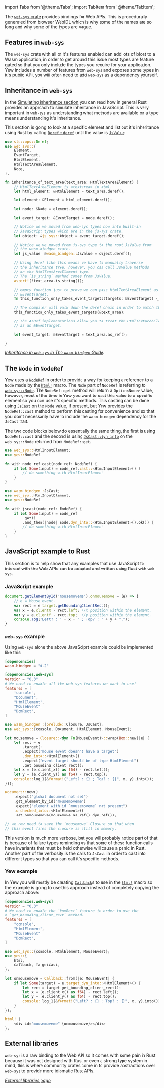 import Tabs from '@theme/Tabs';
import TabItem from '@theme/TabItem';

The [`web-sys` crate](https://crates.io/crates/web-sys) provides bindings for Web APIs. This is
procedurally generated from browser WebIDL which is why some of the names are so long and why
some of the types are vague.

## Features in `web-sys`

The `web-sys` crate with all of it's features enabled can add lots of bloat to a Wasm application,
in order to get around this issue most types are feature gated so that you only include the types
you require for your application. Yew includes a number of features from `web-sys` and
exposes some types in it's public API, you will often need to add `web-sys` as a dependency yourself.

## Inheritance in `web-sys`

In the [Simulating inheritance section](../wasm-bindgen#simulating-inheritance) you can read how in
general Rust provides an approach to simulate inheritance in JavaScript. This is very important in
`web-sys` as understanding what methods are available on a type means understanding it's inheritance.

This section is going to look at a specific element and list out it's inheritance using Rust by
calling [`Deref::deref`](https://doc.rust-lang.org/std/ops/trait.Deref.html#tymethod.deref) until
the value is [`JsValue`](../wasm-bindgen#jsvalue):

```rust
use std::ops::Deref;
use web_sys::{
    Element,
    EventTarget,
    HtmlElement,
    HtmlTextAreaElement,
    Node,
};

fn inheritance_of_text_area(text_area: HtmlTextAreaElement) {
    // HtmlTextAreaElement is <textarea> in html.
    let html_element: &HtmlElement = text_area.deref();

    let element: &Element = html_element.deref();

    let node: &Node = element.deref();

    let event_target: &EventTarget = node.deref();

    // Notice we've moved from web-sys types now into built-in
    // JavaScript types which are in the js-sys crate.
    let object: &js_sys::Object = event_target.deref();

    // Notice we've moved from js-sys type to the root JsValue from
    // the wasm-bindgen crate.
    let js_value: &wasm_bindgen::JsValue = object.deref();

    // Using deref like this means we have to manually traverse
    // the inheritance tree, however, you can call JsValue methods
    // on the HtmlTextAreaElement type.
    // The `is_string` method comes from JsValue.
    assert!(!text_area.is_string());

    // empty function just to prove we can pass HtmlTextAreaElement as a
    // &EventTarget.
    fn this_function_only_takes_event_targets(targets: &EventTarget) {};

    // The compiler will walk down the deref chain in order to match the types here.
    this_function_only_takes_event_targets(&text_area);

    // The AsRef implementations allow you to treat the HtmlTextAreaElement
    // as an &EventTarget.

    let event_target: &EventTarget = text_area.as_ref();

}
```

_[Inheritance in `web-sys` in The `wasm-bindgen` Guide](https://rustwasm.github.io/wasm-bindgen/web-sys/inheritance.html)._

## The `Node` in `NodeRef`

Yew uses a [`NodeRef`](../components/refs) in order to provide a way for keeping a reference to
a `Node` made by the [`html!`](../html) macro. The `Node` part of `NodeRef` is referring to
[`web_sys::Node`](https://rustwasm.github.io/wasm-bindgen/api/web_sys/struct.Node.html). The
`NodeRef::get` method will return a `Option<Node>` value, however, most of the time in Yew you want
to cast this value to a specific element so you can use it's specific methods. This casting
can be done using [`JsCast`](../wasm-bindgen#JsCast) on the `Node` value, if present, but Yew
provides the `NodeRef::cast` method to perform this casting for convenience and so that you don't
necessarily have to include the `wasm-bindgen` dependency for the `JsCast` trait.

The two code blocks below do essentially the same thing, the first is using `NodeRef::cast` and
the second is using [`JsCast::dyn_into`](https://rustwasm.github.io/wasm-bindgen/api/wasm_bindgen/trait.JsCast.html#method.dyn_into)
on the `web_sys::Node` returned from `NodeRef::get`.

<Tabs>
  <TabItem value="Using NodeRef::cast" label="Using NodeRef::cast">

```rust
use web_sys::HtmlInputElement;
use yew::NodeRef;

fn with_node_ref_cast(node_ref: NodeRef) {
    if let Some(input) = node_ref.cast::<HtmlInputElement>() {
        // do something with HtmlInputElement
    }
}
```

  </TabItem>
  <TabItem value="Using NodeRef::get" label="Using NodeRef::get">

```rust
use wasm_bindgen::JsCast;
use web_sys::HtmlInputElement;
use yew::NodeRef;

fn with_jscast(node_ref: NodeRef) {
    if let Some(input) = node_ref
        .get()
        .and_then(|node| node.dyn_into::<HtmlInputElement>().ok()) {
        // do something with HtmlInputElement
    }
}
```

  </TabItem>
</Tabs>


## JavaScript example to Rust

This section is to help show that any examples that use JavaScript to interact with the Web APIs
can be adapted and written using Rust with `web-sys`.

### JavaScript example

```js
document.getElementById('mousemoveme').onmousemove = (e) => {
    // e = Mouse event.
    var rect = e.target.getBoundingClientRect();
    var x = e.clientX - rect.left; //x position within the element.
    var y = e.clientY - rect.top;  //y position within the element.
    console.log("Left? : " + x + " ; Top? : " + y + ".");
}
```

### `web-sys` example
Using `web-sys` alone the above JavaSciprt example could be implemented like this:

```toml title=Cargo.toml
[dependencies]
wasm-bindgen = "0.2"

[dependencies.web-sys]
version = "0.3"
# We need to enable all the web-sys features we want to use!
features = [
    "console",
    "Document",
    "HtmlElement",
    "MouseEvent",
    "DomRect",
]
```

```rust ,no_run
use wasm_bindgen::{prelude::Closure, JsCast};
use web_sys::{console, Document, HtmlElement, MouseEvent};

let mousemove = Closure::<dyn Fn(MouseEvent)>::wrap(Box::new(|e| {
    let rect = e
        .target()
        .expect("mouse event doesn't have a target")
        .dyn_into::<HtmlElement>()
        .expect("event target should be of type HtmlElement")
        .get_bounding_client_rect();
    let x = (e.client_x() as f64) - rect.left();
    let y = (e.client_y() as f64) - rect.top();
    console::log_1(&format!("Left? : {} ; Top? : {}", x, y).into());
}));

Document::new()
    .expect("global document not set")
    .get_element_by_id("mousemoveme")
    .expect("element with id `mousemoveme` not present")
    .unchecked_into::<HtmlElement>()
    .set_onmousemove(mousemove.as_ref().dyn_ref());

// we now need to save the `mousemove` Closure so that when
// this event fires the closure is still in memory.
```

This version is much more verbose, but you will probably notice part of that is because of failure
types reminding us that some of these function calls have invariants that must be held otherwise will
cause a panic in Rust. Another part of the verbosity is the calls to `JsCast` in order to cast into
different types so that you can call it's specific methods.

### Yew example

In Yew you will mostly be creating [`Callback`](../components/callbacks)s to use in the
[`html!`](../html) macro so the example is going to use this approach instead of completely copying
the approach above:

```toml title=Cargo.toml
[dependencies.web-sys]
version = "0.3"
# We need to enable the `DomRect` feature in order to use the
# `get_bounding_client_rect` method.
features = [
    "console",
    "HtmlElement",
    "MouseEvent",
    "DomRect",
]

```

```rust
use web_sys::{console, HtmlElement, MouseEvent};
use yew::{
    html,
    Callback, TargetCast,
};

let onmousemove = Callback::from(|e: MouseEvent| {
    if let Some(target) = e.target_dyn_into::<HtmlElement>() {
        let rect = target.get_bounding_client_rect();
        let x = (e.client_x() as f64) - rect.left();
        let y = (e.client_y() as f64) - rect.top();
        console::log_1(&format!("Left? : {} ; Top? : {}", x, y).into());
    }
});

html! {
    <div id="mousemoveme" {onmousemove}></div>
};
```

## External libraries

`web-sys` is a raw binding to the Web API so it comes with some pain in Rust because it was not
designed with Rust or even a strong type system in mind, this is where community crates come in to
provide abstractions over `web-sys` to provide more idiomatic Rust APIs.

_[External libraries page](../../more/external-libs)_
